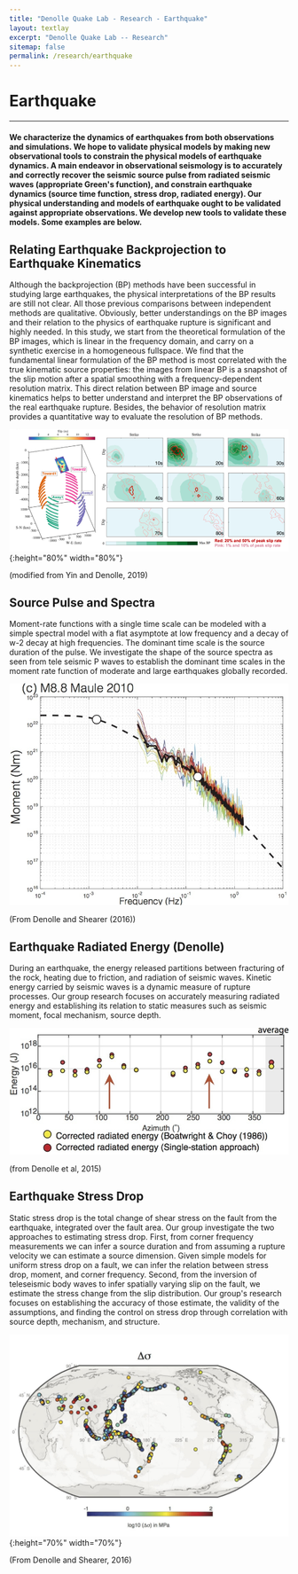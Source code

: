 ```yaml
---
title: "Denolle Quake Lab - Research - Earthquake"
layout: textlay
excerpt: "Denolle Quake Lab -- Research"
sitemap: false
permalink: /research/earthquake
---
```


# Earthquake
---
#### We characterize the dynamics of earthquakes from both observations and simulations. We hope to validate physical models by making new observational tools to constrain the physical models of earthquake dynamics. A main endeavor in observational seismology is to accurately and correctly recover the seismic source pulse from radiated seismic waves (appropriate Green's function), and constrain earthquake dynamics (source time function, stress drop, radiated energy). Our physical understanding and models of earthquake ought to be validated against appropriate observations. We develop new tools to validate these models. Some examples are below.

## Relating Earthquake Backprojection to Earthquake Kinematics 
Although the backprojection (BP) methods have been successful in studying large earthquakes, the physical interpretations of the BP results are still not clear. All those previous comparisons between independent methods are qualitative. Obviously, better understandings on the BP images and their relation to the physics of earthquake rupture is significant and highly needed. In this study, we start from the theoretical formulation of the BP images, which is linear in the frequency domain, and carry on a synthetic exercise in a homogeneous fullspace. We find that the fundamental linear formulation of the BP method is most correlated with the true kinematic source properties: the images from linear BP is a snapshot of the slip motion after a spatial smoothing with a frequency-dependent resolution matrix. This direct relation between BP image and source kinematics helps to better understand and interpret the BP observations of the real earthquake rupture. Besides, the behavior of resolution matrix provides a quantitative way to evaluate the resolution of BP methods.
 
![Caption TODO](/images/researchpic/earthquake1.png){:height="80%" width="80%"}

(modified from Yin and Denolle, 2019)

## Source Pulse and Spectra 
Moment-rate functions with a single time scale can be modeled with a simple spectral model with a flat asymptote at low frequency and a decay of w-2  decay at high frequencies. The dominant time scale is the source duration of the pulse. We investigate the shape of the source spectra as seen from tele seismic P waves to establish the dominant time scales in the moment rate function of moderate and large earthquakes globally recorded.

![Caption TODO](/images/researchpic/earthquake2.jpg)

(From Denolle and Shearer (2016))

## Earthquake Radiated Energy (Denolle)
During an earthquake, the energy released partitions between fracturing of the rock, heating due to friction, and radiation of seismic waves. Kinetic energy carried by seismic waves is a dynamic measure of rupture processes. Our group research focuses on accurately measuring radiated energy and establishing its relation to static measures such as seismic moment, focal mechanism, source depth.

 
![Caption TODO](/images/researchpic/earthquake3.jpg)

(from Denolle et al, 2015)

## Earthquake Stress Drop
Static stress drop is the total change of shear stress on the fault from the earthquake, integrated over the fault area. Our group investigate the two approaches to estimating stress drop. First, from corner frequency measurements we can infer a source duration and from assuming a rupture velocity we can estimate a source dimension. Given simple models for uniform stress drop on a fault, we can infer the relation between stress drop, moment, and corner frequency. Second, from the inversion of teleseismic body waves to infer spatially varying slip on the fault, we estimate the stress change from the slip distribution. Our group's research focuses on establishing the accuracy of those estimate, the validity of the assumptions, and finding the control on stress drop through correlation with source depth, mechanism, and structure.

![Caption TODO](/images/researchpic/earthquake4.jpg){:height="70%" width="70%"}

(From Denolle and Shearer, 2016)